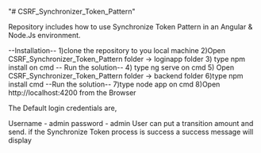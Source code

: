 "# CSRF_Synchronizer_Token_Pattern" 

Repository includes how to use Synchronize Token Pattern in an Angular & Node.Js environment.

--Installation--
1)clone the repository to you local machine
2)Open CSRF_Synchronizer_Token_Pattern folder -> loginapp folder
3) type npm install on cmd
-- Run the solution--
4) type ng serve on cmd
5) Open CSRF_Synchronizer_Token_Pattern folder -> backend folder
6)type npm install cmd
--Run the solution--
7)type node app on cmd
8)Open http://localhost:4200 from the Browser

The Default login credentials are,

Username - admin
password - admin
User can put a transition amount and send. if the Synchronize Token process is success a success message will display
